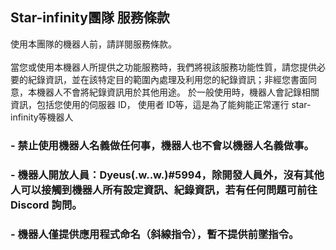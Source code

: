 ## Star-infinity團隊 服務條款

使用本團隊的機器人前，請詳閱服務條款。<br>
<br>
當您或使用本機器人所提供之功能服務時，我們將視該服務功能性質，請您提供必要的紀錄資訊，並在該特定目的範圍內處理及利用您的紀錄資訊；非經您書面同意，本機器人不會將紀錄資訊用於其他用途。 於一般使用時，機器人會記錄相關資訊，包括您使用的伺服器 ID， 使用者 ID等，這是為了能夠能正常運行 star-infinity等機器人



### - 禁止使用機器人名義做任何事，機器人也不會以機器人名義做事。

### - 機器人開放人員：Dyeus(.w..w.)#5994，除開發人員外，沒有其他人可以接觸到機器人所有設定資訊、紀錄資訊，若有任何問題可前往 Discord 詢問。

### - 機器人僅提供應用程式命名（斜線指令），暫不提供前墜指令。
